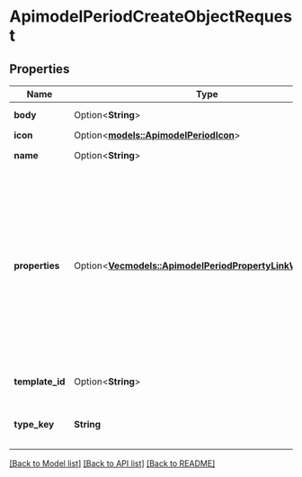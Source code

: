 # ApimodelPeriodCreateObjectRequest

## Properties

Name | Type | Description | Notes
------------ | ------------- | ------------- | -------------
**body** | Option<**String**> | The body of the object | [optional]
**icon** | Option<[**models::ApimodelPeriodIcon**](apimodel.Icon.md)> |  | [optional]
**name** | Option<**String**> | The name of the object | [optional]
**properties** | Option<[**Vec<models::ApimodelPeriodPropertyLinkWithValue>**](apimodel.PropertyLinkWithValue.md)> | ⚠ Warning: Properties are experimental and may change in the next update. ⚠ The properties to set on the object; see ListTypes or GetType endpoints for linked properties | [optional]
**template_id** | Option<**String**> | The id of the template to use | [optional]
**type_key** | **String** | The key of the type of object to create | 

[[Back to Model list]](../README.md#documentation-for-models) [[Back to API list]](../README.md#documentation-for-api-endpoints) [[Back to README]](../README.md)


